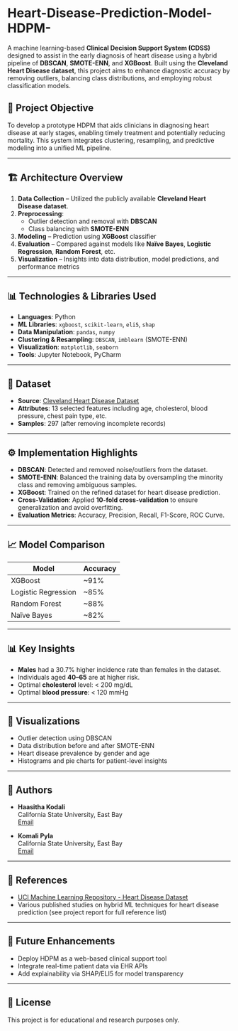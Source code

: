 # Heart-Disease-Prediction-Model-HDPM-

A machine learning-based **Clinical Decision Support System (CDSS)** designed to assist in the early diagnosis of heart disease using a hybrid pipeline of **DBSCAN**, **SMOTE-ENN**, and **XGBoost**. Built using the **Cleveland Heart Disease dataset**, this project aims to enhance diagnostic accuracy by removing outliers, balancing class distributions, and employing robust classification models.

## 🧠 Project Objective

To develop a prototype HDPM that aids clinicians in diagnosing heart disease at early stages, enabling timely treatment and potentially reducing mortality. This system integrates clustering, resampling, and predictive modeling into a unified ML pipeline.

---

## 🏗️ Architecture Overview

1. **Data Collection** – Utilized the publicly available **Cleveland Heart Disease dataset**.
2. **Preprocessing**:
   - Outlier detection and removal with **DBSCAN**
   - Class balancing with **SMOTE-ENN**
3. **Modeling** – Prediction using **XGBoost** classifier
4. **Evaluation** – Compared against models like **Naïve Bayes**, **Logistic Regression**, **Random Forest**, etc.
5. **Visualization** – Insights into data distribution, model predictions, and performance metrics

---

## 📊 Technologies & Libraries Used

- **Languages**: Python
- **ML Libraries**: `xgboost`, `scikit-learn`, `eli5`, `shap`
- **Data Manipulation**: `pandas`, `numpy`
- **Clustering & Resampling**: `DBSCAN`, `imblearn` (SMOTE-ENN)
- **Visualization**: `matplotlib`, `seaborn`
- **Tools**: Jupyter Notebook, PyCharm

---

## 📁 Dataset

- **Source**: [Cleveland Heart Disease Dataset](https://archive.ics.uci.edu/ml/datasets/Heart+Disease)
- **Attributes**: 13 selected features including age, cholesterol, blood pressure, chest pain type, etc.
- **Samples**: 297 (after removing incomplete records)

---

## ⚙️ Implementation Highlights

- **DBSCAN**: Detected and removed noise/outliers from the dataset.
- **SMOTE-ENN**: Balanced the training data by oversampling the minority class and removing ambiguous samples.
- **XGBoost**: Trained on the refined dataset for heart disease prediction.
- **Cross-Validation**: Applied **10-fold cross-validation** to ensure generalization and avoid overfitting.
- **Evaluation Metrics**: Accuracy, Precision, Recall, F1-Score, ROC Curve.

---

## 📈 Model Comparison

| Model               | Accuracy |
|--------------------|----------|
| XGBoost            | ~91%     |
| Logistic Regression| ~85%     |
| Random Forest      | ~88%     |
| Naïve Bayes        | ~82%     |

---

## 📊 Key Insights

- **Males** had a 30.7% higher incidence rate than females in the dataset.
- Individuals aged **40–65** are at higher risk.
- Optimal **cholesterol** level: < 200 mg/dL  
- Optimal **blood pressure**: < 120 mmHg  

---

## 📌 Visualizations

- Outlier detection using DBSCAN
- Data distribution before and after SMOTE-ENN
- Heart disease prevalence by gender and age
- Histograms and pie charts for patient-level insights

---

## 👥 Authors

- **Haasitha Kodali**  
  California State University, East Bay  
  [Email](mailto:kodalihaasitha@gmail.com)

- **Komali Pyla**  
  California State University, East Bay  
  [Email](mailto:komalipyla0608@gmail.com)

---

## 📜 References

- [UCI Machine Learning Repository - Heart Disease Dataset](https://archive.ics.uci.edu/ml/datasets/Heart+Disease)
- Various published studies on hybrid ML techniques for heart disease prediction (see project report for full reference list)

---

## 🧪 Future Enhancements

- Deploy HDPM as a web-based clinical support tool
- Integrate real-time patient data via EHR APIs
- Add explainability via SHAP/ELI5 for model transparency

---

## 📄 License

This project is for educational and research purposes only.

